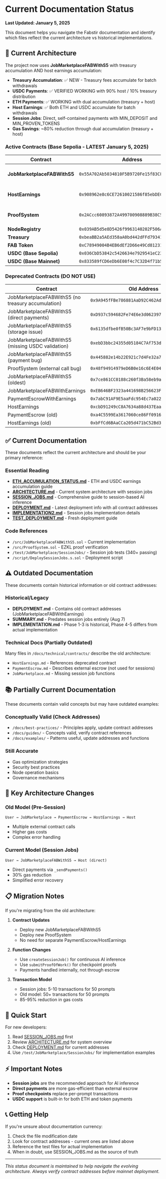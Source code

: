# Current Documentation Status

**Last Updated: January 5, 2025**

This document helps you navigate the Fabstir documentation and identify which files reflect the current architecture vs historical implementations.

## 🚀 Current Architecture

The project now uses **JobMarketplaceFABWithS5** with treasury accumulation AND host earnings accumulation:
- **Treasury Accumulation**: ✅ NEW - Treasury fees accumulate for batch withdrawals
- **USDC Payments**: ✅ VERIFIED WORKING with 90% host / 10% treasury distribution
- **ETH Payments**: ✅ WORKING with dual accumulation (treasury + host)
- **Host Earnings**: ✅ Both ETH and USDC accumulate for batch withdrawals
- **Session Jobs**: Direct, self-contained payments with MIN_DEPOSIT and MIN_PROVEN_TOKENS
- **Gas Savings**: ~80% reduction through dual accumulation (treasury + host)

### Active Contracts (Base Sepolia - LATEST January 5, 2025)

| Contract | Address | Status |
|----------|---------|--------|
| **JobMarketplaceFABWithS5** | `0x55A702Ab5034810F5B9720Fe15f83CFcf914F56b` | ✅ TREASURY + HOST ACCUMULATION |
| **HostEarnings** | `0x908962e8c6CE72610021586f85ebDE09aAc97776` | ✅ ACCUMULATION WORKING |
| **ProofSystem** | `0x2ACcc60893872A499700908889B38C5420CBcFD1` | ✅ FIXED INTERNAL VERIFICATION |
| **NodeRegistry** | `0x039AB5d5e8D5426f9963140202F506A2Ce6988F9` | ✅ CURRENT |
| **Treasury** | `0xbeaBB2a5AEd358aA0bd442dFFd793411519Bdc11` | ✅ CURRENT |
| **FAB Token** | `0xC78949004B4EB6dEf2D66e49Cd81231472612D62` | ✅ STABLE |
| **USDC (Base Sepolia)** | `0x036CbD53842c5426634e7929541eC2318f3dCF7e` | ✅ STABLE |
| **USDC (Base Mainnet)** | `0x833589fCD6eDb6E08f4c7C32D4f71b54bdA02913` | ✅ STABLE |

### Deprecated Contracts (DO NOT USE)

| Contract | Old Address | Issue |
|----------|-------------|-------|
| JobMarketplaceFABWithS5 (no treasury accumulation) | `0x9A945fFBe786881AaD92C462Ad0bd8aC177A8069` | Treasury direct transfer, no accumulation |
| JobMarketplaceFABWithS5 (direct payments) | `0xD937c594682Fe74E6e3d06239719805C04BE804A` | Higher gas costs, no accumulation |
| JobMarketplaceFABWithS5 (storage issue) | `0x6135dfbe0fB50Bc3AF7e9bFD137c5b10ce6D5Dd4` | Job struct storage problem |
| JobMarketplaceFABWithS5 (missing USDC validation) | `0xebD3bbc24355d05184C7Af753d9d631E2b3aAF7A` | No host validation for USDC |
| JobMarketplaceFABWithS5 (payment bug) | `0x445882e14b22E921c7d4Fe32a7736a32197578AF` | transfer() fails silently |
| ProofSystem (external call bug) | `0x48f94914979eD6B0e16c6E4E04Bfa8a8041DcF1D` | Incorrect external call |
| JobMarketplaceFABWithS5 (oldest) | `0x7ce861CC0188c260f3Ba58eb9a4d33e17Eb62304` | No session support |
| JobMarketplaceFABWithEarnings | `0xEB646BF2323a441698B256623F858c8787d70f9F` | JobMarketplaceFABWithS5 |
| PaymentEscrowWithEarnings | `0x7abC91AF9E5aaFdc954Ec7a02238d0796Bbf9a3C` | Internal payments |
| HostEarnings | `0xcbD91249cC8A7634a88d437Eaa083496C459Ef4E` | Direct transfers |
| PaymentEscrow (old) | `0xa4C5599Ea3617060ce86Ff0916409e1fb4a0d2c6` | Internal payments |
| HostEarnings (old) | `0xbFfCd6BAaCCa205d471bC52Bd37e1957B1A43d4a` | Direct transfers |

## ✅ Current Documentation

These documents reflect the current architecture and should be your primary reference:

### Essential Reading
- **[ETH_ACCUMULATION_STATUS.md](./ETH_ACCUMULATION_STATUS.md)** - ETH and USDC earnings accumulation guide
- **[ARCHITECTURE.md](./ARCHITECTURE.md)** - Current system architecture with session jobs
- **[SESSION_JOBS.md](./SESSION_JOBS.md)** - Comprehensive guide to session-based AI inference
- **[DEPLOYMENT.md](./DEPLOYMENT.md)** - Latest deployment info with all contract addresses
- **[IMPLEMENTATION2.md](./IMPLEMENTATION2.md)** - Session jobs implementation details
- **[TEST_DEPLOYMENT.md](./TEST_DEPLOYMENT.md)** - Fresh deployment guide

### Code References
- `/src/JobMarketplaceFABWithS5.sol` - Current implementation
- `/src/ProofSystem.sol` - EZKL proof verification
- `/test/JobMarketplace/SessionJobs/` - Session job tests (340+ passing)
- `/script/DeploySessionJobs.s.sol` - Deployment script

## ⚠️ Outdated Documentation

These documents contain historical information or old contract addresses:

### Historical/Legacy
- **DEPLOYMENT.md** - Contains old contract addresses (JobMarketplaceFABWithEarnings)
- **SUMMARY.md** - Predates session jobs entirely (Aug 7)
- **IMPLEMENTATION.md** - Phase 1-3 is historical, Phase 4-5 differs from actual implementation

### Technical Docs (Partially Outdated)
Many files in `/docs/technical/contracts/` describe the old architecture:
- `HostEarnings.md` - References deprecated contract
- `PaymentEscrow.md` - Describes external escrow (not used for sessions)
- `JobMarketplace.md` - Missing session job functions

## 📚 Partially Current Documentation

These documents contain valid concepts but may have outdated examples:

### Conceptually Valid (Check Addresses)
- `/docs/best-practices/` - Principles apply, update contract addresses
- `/docs/guides/` - Concepts valid, verify contract references
- `/docs/examples/` - Patterns useful, update addresses and functions

### Still Accurate
- Gas optimization strategies
- Security best practices
- Node operation basics
- Governance mechanisms

## 🔄 Key Architecture Changes

### Old Model (Pre-Session)
```
User → JobMarketplace → PaymentEscrow → HostEarnings → Host
```
- Multiple external contract calls
- Higher gas costs
- Complex error handling

### Current Model (Session Jobs)
```
User → JobMarketplaceFABWithS5 → Host (direct)
```
- Direct payments via `_sendPayments()`
- 30% gas reduction
- Simplified error recovery

## 📋 Migration Notes

If you're migrating from the old architecture:

1. **Contract Updates**
   - Deploy new JobMarketplaceFABWithS5
   - Deploy new ProofSystem
   - No need for separate PaymentEscrow/HostEarnings

2. **Function Changes**
   - Use `createSessionJob()` for continuous AI inference
   - Use `submitProofOfWork()` for checkpoint proofs
   - Payments handled internally, not through escrow

3. **Transaction Model**
   - Session jobs: 5-10 transactions for 50 prompts
   - Old model: 50+ transactions for 50 prompts
   - 85-95% reduction in gas costs

## 🎯 Quick Start

For new developers:
1. Read [SESSION_JOBS.md](./SESSION_JOBS.md) first
2. Review [ARCHITECTURE.md](./ARCHITECTURE.md) for system overview
3. Check [DEPLOYMENT.md](./DEPLOYMENT.md) for current addresses
4. Use `/test/JobMarketplace/SessionJobs/` for implementation examples

## ⚡ Important Notes

- **Session jobs** are the recommended approach for AI inference
- **Direct payments** are more gas-efficient than external escrow
- **Proof checkpoints** replace per-prompt transactions
- **USDC support** is built-in for both ETH and token payments

## 📞 Getting Help

If you're unsure about documentation currency:
1. Check the file modification date
2. Look for contract addresses - current ones are listed above
3. Reference the test files for actual implementation
4. When in doubt, use SESSION_JOBS.md as the source of truth

---

*This status document is maintained to help navigate the evolving architecture. Always verify contract addresses before mainnet deployment.*
